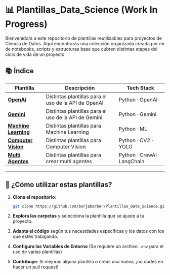 #  📊 Plantillas_Data_Science (Work In Progress)
Bienvenido/a a este repositorio de plantillas reutilizables para proyectos de Ciencia de Datos. Aquí encontrarás una colección organizada creada por mi de notebooks, scripts y estructuras base que cubren distintas etapas del ciclo de vida de un proyecto


## 📚 Índice 

| Plantilla                         | Descripción                                                                                   | Tech Stack               |
|----------------------------------|-----------------------------------------------------------------------------------------------|--------------------------|
| [**OpenAi**](https://github.com/borjabarber/Plantillas_Data_Science/tree/main/openai) | Distintas plantillas para el uso de la API de OpenAI                              | Python · OpenAI |
| [**Gemini**](https://github.com/borjabarber/Plantillas_Data_Science/tree/main/Gemini) | Distintas plantillas para el uso de la API de Gemini                              | Python · Gemini |
| [**Machine Learning**](https://github.com/borjabarber/Plantillas_Data_Science/tree/main/Machine_learning) | Distintas plantillas para Machine Learning                              | Python · ML |
| [**Computer Vision**](https://github.com/borjabarber/Plantillas_Data_Science/tree/main/Computer_Vision) | Distintas plantillas para Computer Vision                             | Python · CV2 · YOLO |
| [**Multi Agentes**](https://github.com/borjabarber/Plantillas_Data_Science/tree/main/Multi_Agentes) | Distintas plantillas para crear multi agentes                             | Python · CrewAI · LangChain |

---




## 🚀 ¿Cómo utilizar estas plantillas?

1. **Clona el repositorio**:

   ```bash
   git clone https://github.com/borjabarber/Plantillas_Data_Science.git
   ```

2. **Explora las carpetas** y selecciona la plantilla que se ajuste a tu proyecto.

3. **Adapta el código** según tus necesidades específicas y los datos con los que estés trabajando.

4. **Configura las Variables de Entorno** (Se requiere un archivo `.env` para el uso de varias plantillas)

5. **Contribuye**: Si mejoras alguna plantilla o creas una nueva, ¡no dudes en hacer un pull request!
